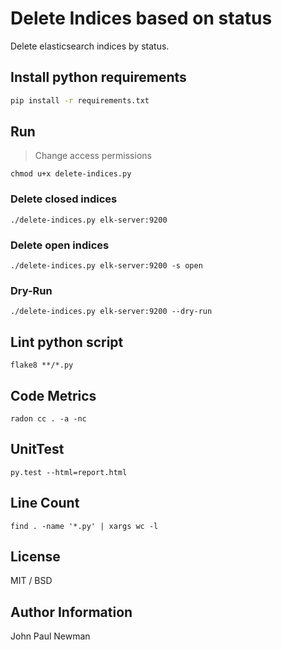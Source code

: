 
# Delete Indices based on status

Delete elasticsearch indices by status.

## Install python requirements

~~~bash
pip install -r requirements.txt
~~~

## Run

> Change access permissions

~~~
chmod u+x delete-indices.py
~~~

### Delete closed indices

~~~
./delete-indices.py elk-server:9200
~~~

### Delete open indices

~~~
./delete-indices.py elk-server:9200 -s open
~~~

### Dry-Run

~~~
./delete-indices.py elk-server:9200 --dry-run
~~~

## Lint python script

~~~
flake8 **/*.py
~~~

## Code Metrics

~~~
radon cc . -a -nc
~~~

## UnitTest

~~~
py.test --html=report.html
~~~

## Line Count

~~~
find . -name '*.py' | xargs wc -l
~~~

## License

MIT / BSD

## Author Information

John Paul Newman
